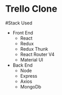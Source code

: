 # Trello Clone

#Stack Used
- Front End 
  - React
  - Redux
  - Redux Thunk
  - React Router V4
  - Material UI
- Back End
  - Node
  - Express
  - Axios
  - MongoDb
